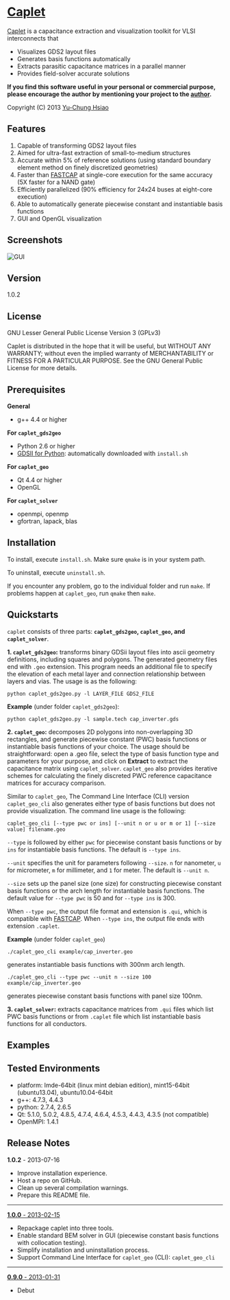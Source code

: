 [Caplet]
========

[Caplet] is a capacitance extraction and visualization toolkit for VLSI interconnects that

- Visualizes GDS2 layout files
- Generates basis functions automatically
- Extracts parasitic capacitance matrices in a parallel manner 
- Provides field-solver accurate solutions

**If you find this software useful in your personal or commercial purpose, please encourage the author by mentioning your project to the [author].**

Copyright (C) 2013 [Yu-Chung Hsiao]


Features
--------
1. Capable of transforming GDS2 layout files
2. Aimed for ultra-fast extraction of small-to-medium structures
3. Accurate within 5% of reference solutions (using standard boundary element method on finely discretized geometries)
4. Faster than [FASTCAP] at single-core execution for the same accuracy (5X faster for a NAND gate)
5. Efficiently parallelized (90% efficiency for 24x24 buses at eight-core execution)
6. Able to automatically generate piecewise constant and instantiable basis functions 
7. GUI and OpenGL visualization


Screenshots
-----------
![GUI](http://www.mit.edu/~yuchsiao/caplet/img/gui_piecewise_constant_basis_function.png "GUI and Piecewise constant basis functions")

Version
-------
1.0.2


License
-------
GNU Lesser General Public License Version 3 (GPLv3)

Caplet is distributed in the hope that it will be useful, but WITHOUT ANY WARRANTY; without even the implied warranty of MERCHANTABILITY or FITNESS FOR A PARTICULAR PURPOSE.  See the GNU General Public License for more details.


Prerequisites
-------------

**General** 

* g++ 4.4 or higher

**For `caplet_gds2geo`**

* Python 2.6 or higher
* [GDSII for Python](http://gdspy.sourceforge.net/): automatically downloaded with `install.sh`

**For `caplet_geo`**

* Qt 4.4 or higher
* OpenGL

**For `caplet_solver`**

* openmpi, openmp
* gfortran, lapack, blas


Installation
------------

To install, execute `install.sh`. Make sure `qmake` is in your system path.

To uninstall, execute `uninstall.sh`.

If you encounter any problem, go to the individual folder and run `make`.
If problems happen at `caplet_geo`, run `qmake` then `make`.


Quickstarts
-----------

`caplet` consists of three parts: **`caplet_gds2geo`, `caplet_geo`, and `caplet_solver`**.

**1. `caplet_gds2geo`:** transforms binary GDSii layout files into ascii geometry definitions, including squares and polygons. The generated geometry files end with `.geo` extension. This program needs an additional file to specify the elevation of each metal layer and connection relationship between layers and vias. The usage is as the following:

```
python caplet_gds2geo.py -l LAYER_FILE GDS2_FILE
```

**Example** (under folder `caplet_gds2geo`):

```
python caplet_gds2geo.py -l sample.tech cap_inverter.gds
```
 
**2. `caplet_geo`:** decomposes 2D polygons into non-overlapping 3D rectangles, and generate piecewise constant (PWC) basis functions or instantiable basis functions of your choice. The usage should be straightforward: open a .geo file, select the type of basis function type and parameters for your purpose, and click on **Extract** to extract the capacitance matrix using `caplet_solver`. `caplet_geo` also provides iterative schemes for calculating the finely discreted PWC reference capacitance matrices for accuracy comparison.

Similar to `caplet_geo`, The Command Line Interface (CLI) version `caplet_geo_cli` also generates either type of basis functions but does not provide visualization. The command line usage is the following:

```
caplet_geo_cli [--type pwc or ins] [--unit n or u or m or 1] [--size value] filename.geo
```

`--type` is followed by either `pwc` for piecewise constant basis functions or by `ins` for instantiable basis functions. The default is `--type ins`.

`--unit` specifies the unit for parameters following `--size`. `n` for nanometer, `u` for micrometer, `m` for millimeter, and `1` for meter. The default is `--unit n`.

`--size` sets up the panel size (one size) for constructing piecewise constant basis functions or the arch length for instantiable basis functions. The default value for `--type pwc` is 50 and for `--type ins` is 300.

When `--type pwc`, the output file format and extension is `.qui`, which is compatible with [FASTCAP]. When `--type ins`, the output file ends with extension `.caplet`.

**Example** (under folder `caplet_geo`)

```
./caplet_geo_cli example/cap_inverter.geo 
```

generates instantiable basis functions with 300nm arch length.

```
./caplet_geo_cli --type pwc --unit n --size 100 example/cap_inverter.geo
```

generates piecewise constant basis functions with panel size 100nm.

**3. `caplet_solver`:** extracts capacitance matrices from `.qui` files which list PWC basis functions or from `.caplet` file which list instantiable basis functions for all conductors.



Examples
--------



Tested Environments
-------------------

* platform: lmde-64bit (linux mint debian edition), mint15-64bit (ubuntu13.04), ubuntu10.04-64bit
* g++: 4.7.3, 4.4.3
* python: 2.7.4, 2.6.5 
* Qt: 5.1.0, 5.0.2, 4.8.5, 4.7.4, 4.6.4, 4.5.3, 4.4.3, 4.3.5 (not compatible)
* OpenMPI: 1.4.1


Release Notes
-------------
**1.0.2** - 2013-07-16

* Improve installation experience.
* Host a repo on GitHub.
* Clean up several compilation warnings.
* Prepare this README file.

______
[**1.0.0** - 2013-02-15](http://sourceforge.net/projects/caplet/files/?source=navbar)

* Repackage caplet into three tools.
* Enable standard BEM solver in GUI (piecewise constant basis functions with collocation testing).
* Simplify installation and uninstallation process.
* Support Command Line Interface for `caplet_geo` (CLI): `caplet_geo_cli`

______
[**0.9.0** - 2013-01-31](http://sourceforge.net/projects/caplet/files/?source=navbar)
    
* Debut




[Caplet]: http://www.rle.mit.edu/cpg/codes/caplet/
[Yu-Chung Hsiao]: yuchsiao@gmail.com
[author]: yuchsiao@gmail.com
[FASTCAP]: http://www.rle.mit.edu/cpg/research_codes.htm


